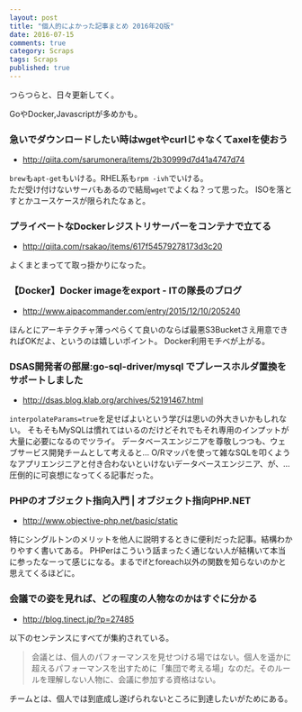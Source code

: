 ```yaml
---
layout: post
title: "個人的によかった記事まとめ 2016年2Q版"
date: 2016-07-15
comments: true
category: Scraps
tags: Scraps
published: true
---
```


つらつらと、日々更新してく。

GoやDocker,Javascriptが多めかも。


### 急いでダウンロードしたい時はwgetやcurlじゃなくてaxelを使おう

- <http://qiita.com/sarumonera/items/2b30999d7d41a4747d74>

`brew`も`apt-get`もいける。RHEL系も`rpm -ivh`でいける。  
ただ受け付けないサーバもあるので結局`wget`でよくね？って思った。
ISOを落とすとかユースケースが限られたなぁと。

### プライベートなDockerレジストリサーバーをコンテナで立てる
- <http://qiita.com/rsakao/items/617f54579278173d3c20>

よくまとまってて取っ掛かりになった。

### 【Docker】Docker imageをexport - ITの隊長のブログ
- <http://www.aipacommander.com/entry/2015/12/10/205240>

ほんとにアーキテクチャ薄っぺらくて良いのならば最悪S3Bucketさえ用意できればOKだよ、というのは嬉しいポイント。
Docker利用モチベが上がる。

### DSAS開発者の部屋:go-sql-driver/mysql でプレースホルダ置換をサポートしました
- <http://dsas.blog.klab.org/archives/52191467.html>

`interpolateParams=true`を足せばよいという学びは思いの外大きいかもしれない。
そもそもMySQLは慣れてはいるのだけどそれでもそれ専用のインプットが大量に必要になるのでツライ。
データベースエンジニアを尊敬しつつも、ウェブサービス開発チームとして考えると…
O/Rマッパを使って雑なSQLを叩くようなアプリエンジニアと付き合わないといけないデータベースエンジニア、が、…圧倒的に可哀想になってくる記事だった。


### PHPのオブジェクト指向入門 | オブジェクト指向PHP.NET
- <http://www.objective-php.net/basic/static>

特にシングルトンのメリットを他人に説明するときに便利だった記事。結構わかりやすく書いてある。
PHPerはこういう話まったく通じない人が結構いて本当に参ったなーって感じになる。まるでifとforeach以外の関数を知らないのかと思えてくるほどに。

### 会議での姿を見れば、どの程度の人物なのかはすぐに分かる 
- <http://blog.tinect.jp/?p=27485>

以下のセンテンスにすべてが集約されている。

> 会議とは、個人のパフォーマンスを見せつける場ではない。個人を遥かに超えるパフォーマンスを出すために「集団で考える場」なのだ。そのルールを理解しない人物に、会議に参加する資格はない。

チームとは、個人では到底成し遂げられないところに到達したいがためにある。
